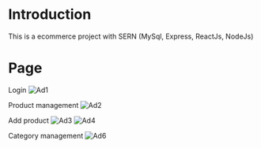 # Introduction

This is a ecommerce project with SERN (MySql, Express, ReactJs, NodeJs)
# Page
Login
![Ad1](https://user-images.githubusercontent.com/90500710/223356287-ad196cec-2b07-4b8e-a492-8e15a9036258.PNG)

Product management
![Ad2](https://user-images.githubusercontent.com/90500710/223356562-477835e6-6fcd-4599-abd0-332422d02957.PNG)

Add product
![Ad3](https://user-images.githubusercontent.com/90500710/223356648-50cbe59a-91f1-4ec7-895e-186399726b0b.PNG)
![Ad4](https://user-images.githubusercontent.com/90500710/223356660-f34ccaa8-5241-4719-9395-88a5987cc775.PNG)

Category management
![Ad6](https://user-images.githubusercontent.com/90500710/223356730-34e10d58-be73-4c09-9730-b263ec011dab.PNG)
